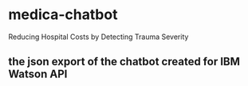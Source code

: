 # medica-chatbot
Reducing Hospital Costs by Detecting Trauma Severity

## the json export of the chatbot created for IBM Watson API